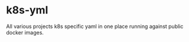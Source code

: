 # k8s-yml
All various projects k8s specific yaml in one place running against public docker images.
